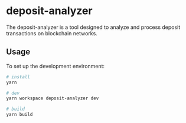 # deposit-analyzer

The deposit-analyzer is a tool designed to analyze and process deposit transactions on blockchain networks.

## Usage

To set up the development environment:

```bash
# install
yarn

# dev
yarn workspace deposit-analyzer dev

# build
yarn build
```
